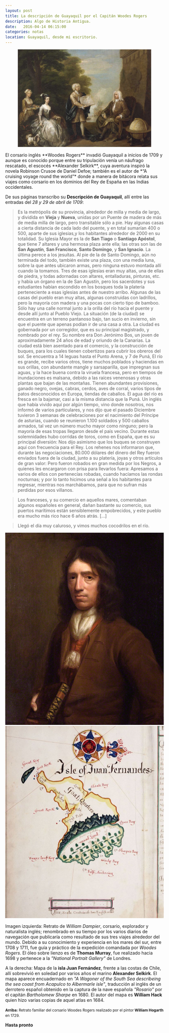 ```yaml
---
layout: post
title: La descripción de Guayaquil por el Capitán Woodes Rogers
description: Algo de Historia Antigua.
date:   2016-04-14 06:15:00
categories: notas
location: Guayaquil, desde mi escritorio.
---
```


<figure><img src="/assets/woodes.jpg"/></figure>El corsario inglés **Woodes Rogers** invadió Guayaquil a inicios de 1709 y aunque es conocido porque entre su tripulación venía un náufrago rescatado, el escocés **Alexander Selkirk**, cuya aventura inspiró la novela Robinson Crusoe de Daniel Defoe; también es el autor de *“A cruising voyage round the world”* donde a manera de bitácora relata sus viajes como corsario en los dominios del Rey de España en las Indias occidentales.

De sus páginas transcribo su **Descripción de Guayaquil**, allí entre las entradas del *28 y 29 de abril de 1709*:

> Es la metrópolis de su provincia, alrededor de milla y media de largo, y dividida en **Vieja** y **Nueva**, unidas por un Puente de madera de más de media milla de largo, pero transitable sólo a pie. Hay algunas casas a cierta distancia de cada lado del puente, y en total sumarían 400 o 500, aparte de sus iglesias,y los habitantes alrededor de 2000 en su totalidad. Su Iglesia Mayor es la de **San Tiago** o **Santiago Apóstol**, que tiene 7 altares y una hermosa plaza ante ella; las otras son las de **San Agustín**, **San Francisco**, **Santo Domingo**, y **San Ignacio**. La última perece a los jesuítas. Al pie de la de Santo Domingo, aún no terminada del todo, también existe una plaza, con una media luna, sobre la que antes ubicaron armas, pero ninguna estuvo montada allí cuando la tomamos. Tres de esas iglesias eran muy altas, una de ellas de piedra, y todas adornadas con altares, entalladuras, pinturas, etc. y había un órgano en la de San Agustín, pero los sacerdotes y sus estudiantes habían escondido en los bosques toda la platería perteneciente a esas iglesias antes de nuestro arribo. Algunas de las casas del pueblo eran muy altas, algunas construidas con ladrillos, pero la mayoría con madera y una pocas con cierto tipo de bamboo. Sólo hay una calle normal junto a la orilla del río hacia el puente y desde allí junto al Pueblo Viejo. La situación (de la ciudad) se encuentra en un terreno pantanoso bajo, tan sucio en invierno, sin que el puente que apenas podían ir de una casa a otra. La ciudad es gobernada por un corregidor, que es su principal magistrado, y nombrado por el rey. Su nombre era Don Jerónimo Bos, un joven de aproximadamente 24 años de edad y oriundo de la Canarias. La ciudad está bien asentado para el comercio, y la construcción de buques, para los cuales tienen cobertizos para cubrir los obreros del sol. Se encuentra a 14 leguas hasta el Punto Arena, y 7 de Puná, El río es grande, recibe varios otros, tiene muchos poblados y haciendas en sus orillas, con abundante mangle y sarsaparilla, que impregnan sus aguas, y la hace buena contra la viruela francesa, pero en tiempos de inundaciones es malsana, debido a las raíces venenosas y otras plantas que bajan de las montañas. Tienen abundantes provisiones, ganado negro, ovejas, cabras, cerdos, aves de corral, varios tipos de patos desconocidos en Europa, tiendas de caballos. El agua del río es fresca en la bajamar, casi a la misma distancia que la Puná. Un inglés que había vivido aquí por algún tiempo, vino donde nosotros, nos informó de varios particulares, y nos dijo que el pasado Diciembre tuvieron 3 semanas de celebraciones por el nacimiento del Príncipe de asturias, cuando se reunieron 1.100 soldados y 500 caballos armados, tal vez un número mucho mayor como ninguno; pero la mayoría de esas tropas llegaron desde el país vecino. Durante estas solemnidades hubo corridas de toros, como en España, que es su principal diversión: Nos dijo asimismo que los buques se construyen aquí con frecuencia para el Rey. Los rehenes nos informaron que, durante las negociaciones, 80.000 dólares del dinero del Rey fueron enviados fuera de la ciudad, junto a su platería, joyas y otros artículos de gran valor: Pero fueron robados en gran medida por los Negros, a quienes les encargaron con prisa para llevarlos fuera: Apresamos a varios de ellos con pertenecías robadas, cuando hacíamos las rondas nocturnas; y por lo tanto hicimos una señal a los habitantes para regresar, mientras nos marchábamos, para que no sufran más perdidas por esos villanos.

> Los franceses, y su comercio en aquellos mares, comentaban algunos españoles en general, dañan bastante su comercio, sus puertos marítimos están sensiblemente empobrecidos, y este pueblo era mucho más rico hace 6 años atrás. […]

> Llegó el día muy caluroso, y vimos muchos cocodrilos en el río.

<section class="fluido">
				<div class="gallery">
				<a href="/assets/dampier.jpg" title="" data-fluidbox class="col-2"><img src="/assets/dampier.jpg" alt="" title="" /></a>
				<a href="/assets/j-fernandez.jpg" title="" data-fluidbox class="col-2"><img src="/assets/j-fernandez.jpg" alt="" title="" /></a>
				</div>
</section>

Imagen izquierda: Retrato de *William Dampier*, corsario, explorador y naturalista inglés; renombrado en su tiempo por los varios diarios de navegación que publicaría como resultado de sus tres viajes alrededor del mundo. Debido a su conocimiento y experiencia en los mares del sur, entre 1708 y 1711, fue guía y práctico de la expedición comandada por *Woodes Rogers*. El óleo sobre lienzo es de **Thomas Murray**, fue realizado hacia 1698 y pertenece a la *"National Portrait Gallery"* de Londres.

A la derecha: Mapa de la **isla Juan Fernández**, frente a las costas de Chile, allí sobrevivió en soledad por varios años el marino **Alexander Selkirk**. El mapa aparece encuadernado en *"A Wagoner of the South Sea describeing the sea coast from Acapulco to Albermarle isle"*, traducción al inglés de un derrotero español obtenido en la captura de la nave española *"Rosario"* por el capitán *Bartholomew Sharpe* en 1680. El autor del mapa es **William Hack** quien hizo varias copias de aquel atlas en 1684.

<small>**Arriba:** Retrato familiar del corsario Woodes Rogers realizado por el pintor **William Hogarth** en 1729.</small>

**Hasta pronto**
